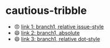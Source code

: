# cautious-tribble

* :angry: [link 1: branch1, relative issue-style](/lsloan/cautious-tribble/tree/branch1/) <!-- works in issues, not repo MD files -->
* :smile: [link 2: branch1, absolute](//github.com/lsloan/cautious-tribble/) 
* :smile: [link 3: branch1, relative dot-style](../../tree/branch1/)
